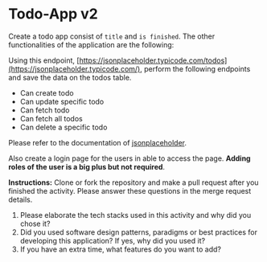 
# Todo-App v2

Create a todo app consist of  `title` and  `is finished`. The other functionalities of the application are the following:

Using this endpoint, [https://jsonplaceholder.typicode.com/todos](https://jsonplaceholder.typicode.com/), perform the following endpoints and save the data on the todos table.
-   Can create todo 
-   Can update specific todo
-   Can fetch todo
-   Can fetch all todos
-   Can delete a specific todo

Please refer to the documentation of [jsonplaceholder](https://jsonplaceholder.typicode.com/).

Also create a login page for the users in able to access the page.  **Adding roles of the user is a big plus but not required**.

**Instructions:**  Clone or fork the repository and make a pull request after you finished the activity. Please answer these questions in the merge request details.

1.  Please elaborate the tech stacks used in this activity and why did you chose it?
2.  Did you used software design patterns, paradigms or best practices for developing this application? If yes, why did you used it?
3.  If you have an extra time, what features do you want to add?
